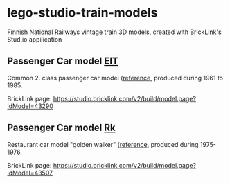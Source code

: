 # lego-studio-train-models
Finnish National Railways vintage train 3D models, created with BrickLink's Stud.io appilication

## Passenger Car model [EIT](EIT/)

Common 2. class passenger car model ([reference](https://fi.wikipedia.org/wiki/Eit,_Eip,_Ep_ja_Ein), produced during 1961 to 1985.

BrickLink page: https://studio.bricklink.com/v2/build/model.page?idModel=43290

## Passenger Car model [Rk](Rk/)

Restaurant car model "golden walker" ([reference](https://fi.wikipedia.org/wiki/Siniset_vaunut), produced during 1975-1976.

BrickLink page: https://studio.bricklink.com/v2/build/model.page?idModel=43507